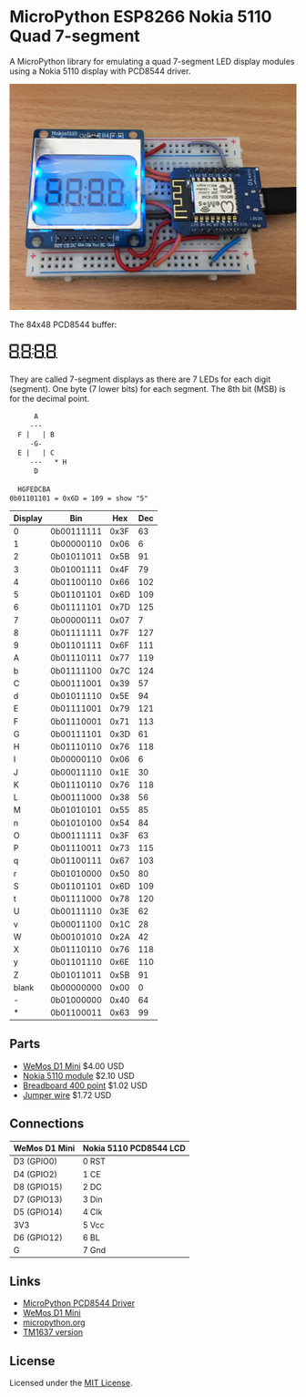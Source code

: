 # MicroPython ESP8266 Nokia 5110 Quad 7-segment

A MicroPython library for emulating a quad 7-segment LED display modules using a Nokia 5110 display with PCD8544 driver.

![demo](docs/demo.jpg)

The 84x48 PCD8544 buffer:

![demo](docs/7seg-84x48.png)

They are called 7-segment displays as there are 7 LEDs for each digit (segment).
One byte (7 lower bits) for each segment. The 8th bit (MSB) is for the decimal point.

```
      A
     ---
  F |   | B
     -G-
  E |   | C
     ---   * H
      D

  HGFEDCBA
0b01101101 = 0x6D = 109 = show "5"
```

Display | Bin        | Hex  | Dec
------- | ---------- | ---- | ---
0       | 0b00111111 | 0x3F | 63
1       | 0b00000110 | 0x06 | 6
2       | 0b01011011 | 0x5B | 91
3       | 0b01001111 | 0x4F | 79
4       | 0b01100110 | 0x66 | 102
5       | 0b01101101 | 0x6D | 109
6       | 0b01111101 | 0x7D | 125
7       | 0b00000111 | 0x07 | 7
8       | 0b01111111 | 0x7F | 127
9       | 0b01101111 | 0x6F | 111
A       | 0b01110111 | 0x77 | 119
b       | 0b01111100 | 0x7C | 124
C       | 0b00111001 | 0x39 | 57
d       | 0b01011110 | 0x5E | 94
E       | 0b01111001 | 0x79 | 121
F       | 0b01110001 | 0x71 | 113
G       | 0b00111101 | 0x3D | 61
H       | 0b01110110 | 0x76 | 118
I       | 0b00000110 | 0x06 | 6
J       | 0b00011110 | 0x1E | 30
K       | 0b01110110 | 0x76 | 118
L       | 0b00111000 | 0x38 | 56
M       | 0b01010101 | 0x55 | 85
n       | 0b01010100 | 0x54 | 84
O       | 0b00111111 | 0x3F | 63
P       | 0b01110011 | 0x73 | 115
q       | 0b01100111 | 0x67 | 103
r       | 0b01010000 | 0x50 | 80
S       | 0b01101101 | 0x6D | 109
t       | 0b01111000 | 0x78 | 120
U       | 0b00111110 | 0x3E | 62
v       | 0b00011100 | 0x1C | 28
W       | 0b00101010 | 0x2A | 42
X       | 0b01110110 | 0x76 | 118
y       | 0b01101110 | 0x6E | 110
Z       | 0b01011011 | 0x5B | 91
blank   | 0b00000000 | 0x00 | 0
\-      | 0b01000000 | 0x40 | 64
\*      | 0b01100011 | 0x63 | 99

## Parts

* [WeMos D1 Mini](http://www.aliexpress.com/store/product/D1-mini-Mini-NodeMcu-4M-bytes-Lua-WIFI-Internet-of-Things-development-board-based-ESP8266/1331105_32529101036.html) $4.00 USD
* [Nokia 5110 module](http://www.aliexpress.com/item/1pc-Lowest-Price-84-48-84x84-LCD-Module-White-backlight-adapter-PCB-for-Nokia-5110-Newest/32401396134.html) $2.10 USD
* [Breadboard 400 point](http://www.aliexpress.com/item/Quality-mini-bread-board-breadboard-8-5CM-x-5-5CM-400-holes/32347239015.html) $1.02 USD
* [Jumper wire](http://www.aliexpress.com/item/Free-Shipping-140pcs-in-one-package-convenient-New-Solderless-Flexible-Breadboard-Jumper-wires-Cables-HOT-Sale/2044172287.html) $1.72 USD

## Connections

WeMos D1 Mini | Nokia 5110 PCD8544 LCD
------------- | ---------------
D3 (GPIO0)    | 0 RST
D4 (GPIO2)    | 1 CE
D8 (GPIO15)   | 2 DC
D7 (GPIO13)   | 3 Din
D5 (GPIO14)   | 4 Clk
3V3           | 5 Vcc
D6 (GPIO12)   | 6 BL
G             | 7 Gnd

## Links

* [MicroPython PCD8544 Driver](https://github.com/mcauser/micropython-pcd8544)
* [WeMos D1 Mini](https://wiki.wemos.cc/products:d1:d1_mini)
* [micropython.org](http://micropython.org)
* [TM1637 version](https://github.com/mcauser/micropython-tm1637)

## License

Licensed under the [MIT License](http://opensource.org/licenses/MIT).
